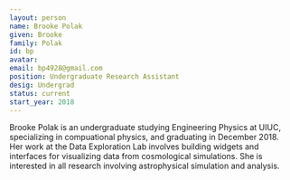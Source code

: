 ```yaml
---
layout: person
name: Brooke Polak
given: Brooke
family: Polak
id: bp
avatar: 
email: bp4928@gmail.com
position: Undergraduate Research Assistant
desig: Undergrad
status: current
start_year: 2018
---
```


Brooke Polak is an undergraduate studying Engineering Physics at UIUC, specializing in compuational physics, and graduating in December 2018. Her work at the Data Exploration Lab involves building widgets and interfaces for visualizing data from cosmological simulations. She is interested in all research involving astrophysical simulation and analysis.
